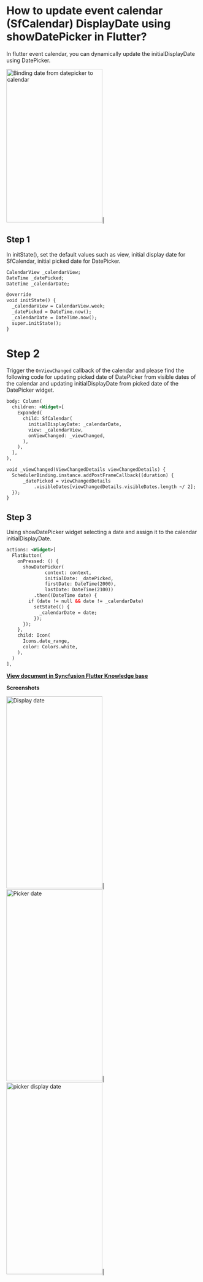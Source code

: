 # How to update event calendar (SfCalendar) DisplayDate using showDatePicker in Flutter?

In flutter event calendar, you can dynamically update the initialDisplayDate using DatePicker. 

<img alt="Binding date from datepicker to calendar"  src="https://github.com/SyncfusionExamples/date-picker-with-event-calendar-flutter/blob/master/screenshots/Datepicker%20and%20calendar.gif" width="250" height="400" />|

## Step 1 

In initState(), set the default values such as view, initial  display date for SfCalendar, initial picked date for DatePicker. 

```xml
CalendarView _calendarView; 
DateTime _datePicked; 
DateTime _calendarDate; 

@override 
void initState() { 
  _calendarView = CalendarView.week; 
  _datePicked = DateTime.now(); 
  _calendarDate = DateTime.now(); 
  super.initState(); 
} 
```
  
# Step 2 
Trigger the `OnViewChanged` callback of the calendar and please find the following code for updating picked date of DatePicker from visible dates of the calendar and updating initialDisplayDate from picked date of the DatePicker widget. 

```xml
body: Column( 
  children: <Widget>[ 
    Expanded( 
      child: SfCalendar( 
        initialDisplayDate: _calendarDate, 
        view: _calendarView, 
        onViewChanged: _viewChanged, 
      ), 
    ), 
  ], 
), 

void _viewChanged(ViewChangedDetails viewChangedDetails) { 
  SchedulerBinding.instance.addPostFrameCallback((duration) {  
      _datePicked = viewChangedDetails 
          .visibleDates[viewChangedDetails.visibleDates.length ~/ 2];  
  }); 
} 
```

## Step 3 
Using showDatePicker widget selecting a date and assign it to the calendar initialDisplayDate. 

```xml
actions: <Widget>[ 
  FlatButton( 
    onPressed: () { 
      showDatePicker( 
              context: context, 
              initialDate: _datePicked, 
              firstDate: DateTime(2000), 
              lastDate: DateTime(2100)) 
          .then((DateTime date) { 
        if (date != null && date != _calendarDate) 
          setState(() { 
            _calendarDate = date; 
          }); 
      }); 
    }, 
    child: Icon( 
      Icons.date_range, 
      color: Colors.white, 
    ), 
  ) 
], 
```
**[View document in Syncfusion Flutter Knowledge base](https://www.syncfusion.com/kb/11010/how-to-update-event-calendar-sfcalendar-displaydate-using-showdatepicker-in-flutter)**

**Screenshots**

<img alt="Display date"  src="http://www.syncfusion.com/uploads/user/kb/flut/flut-690/flut-690_img2.jpeg" width="250" height="500" />|
<img alt="Picker date"  src="http://www.syncfusion.com/uploads/user/kb/flut/flut-690/flut-690_img3.jpeg" width="250" height="500" />|
<img alt="picker display date"  src="http://www.syncfusion.com/uploads/user/kb/flut/flut-690/flut-690_img4.jpeg" width="250" height="500" />|
